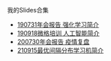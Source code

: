 我的Slides合集

- [190731年会报告 强化学习简介](190731-rl-intro/190731-rl-intro.html)
- [190918微格培训 人工智能简介](190918-ai-intro/190918-ai-intro.html)
- [200730年会报告 疫情复盘](200730-annual/200730-annual.html)
- [210915最优间隔分布学习机简介](210915-odm-intro/210915-odm-intro.html)